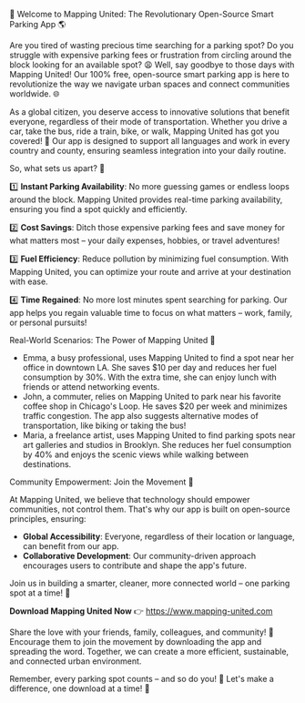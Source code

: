 🎉 Welcome to Mapping United: The Revolutionary Open-Source Smart Parking App 🌎

Are you tired of wasting precious time searching for a parking spot? Do you struggle with expensive parking fees or frustration from circling around the block looking for an available spot? 😩 Well, say goodbye to those days with Mapping United! Our 100% free, open-source smart parking app is here to revolutionize the way we navigate urban spaces and connect communities worldwide. 🌐

As a global citizen, you deserve access to innovative solutions that benefit everyone, regardless of their mode of transportation. Whether you drive a car, take the bus, ride a train, bike, or walk, Mapping United has got you covered! 💪 Our app is designed to support all languages and work in every country and county, ensuring seamless integration into your daily routine.

So, what sets us apart? 🤔

1️⃣ **Instant Parking Availability**: No more guessing games or endless loops around the block. Mapping United provides real-time parking availability, ensuring you find a spot quickly and efficiently.

2️⃣ **Cost Savings**: Ditch those expensive parking fees and save money for what matters most – your daily expenses, hobbies, or travel adventures!

3️⃣ **Fuel Efficiency**: Reduce pollution by minimizing fuel consumption. With Mapping United, you can optimize your route and arrive at your destination with ease.

4️⃣ **Time Regained**: No more lost minutes spent searching for parking. Our app helps you regain valuable time to focus on what matters – work, family, or personal pursuits!

Real-World Scenarios: The Power of Mapping United 💪

* Emma, a busy professional, uses Mapping United to find a spot near her office in downtown LA. She saves $10 per day and reduces her fuel consumption by 30%. With the extra time, she can enjoy lunch with friends or attend networking events.
* John, a commuter, relies on Mapping United to park near his favorite coffee shop in Chicago's Loop. He saves $20 per week and minimizes traffic congestion. The app also suggests alternative modes of transportation, like biking or taking the bus!
* Maria, a freelance artist, uses Mapping United to find parking spots near art galleries and studios in Brooklyn. She reduces her fuel consumption by 40% and enjoys the scenic views while walking between destinations.

Community Empowerment: Join the Movement 🌟

At Mapping United, we believe that technology should empower communities, not control them. That's why our app is built on open-source principles, ensuring:

* **Global Accessibility**: Everyone, regardless of their location or language, can benefit from our app.
* **Collaborative Development**: Our community-driven approach encourages users to contribute and shape the app's future.

Join us in building a smarter, cleaner, more connected world – one parking spot at a time! 🌈

**Download Mapping United Now** 👉 https://www.mapping-united.com

Share the love with your friends, family, colleagues, and community! 💬 Encourage them to join the movement by downloading the app and spreading the word. Together, we can create a more efficient, sustainable, and connected urban environment.

Remember, every parking spot counts – and so do you! 🌟 Let's make a difference, one download at a time! 🎉